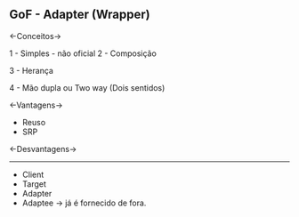 GoF - Adapter (Wrapper)
------------------------

 <-Conceitos->
 
1 - Simples - não oficial
2 - Composição

3 - Herança

4 - Mão dupla ou Two way (Dois sentidos)

 <-Vantagens->
  - Reuso
  - SRP
  
 <-Desvantagens->
 
 ------------------------
 
 - Client
 - Target
 - Adapter
 - Adaptee -> já é fornecido de fora.
 